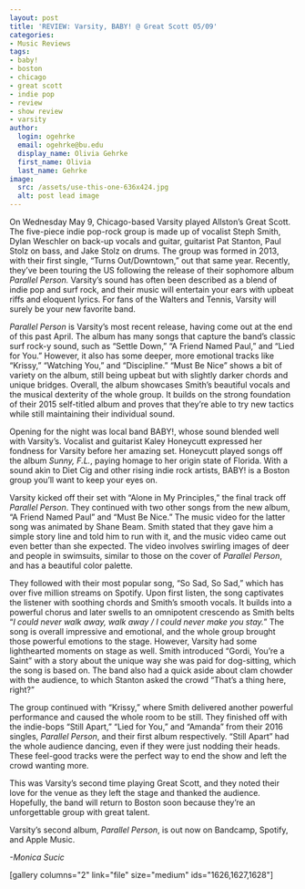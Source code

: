 ```yaml
---
layout: post
title: 'REVIEW: Varsity, BABY! @ Great Scott 05/09'
categories:
- Music Reviews
tags:
- baby!
- boston
- chicago
- great scott
- indie pop
- review
- show review
- varsity
author:
  login: ogehrke
  email: ogehrke@bu.edu
  display_name: Olivia Gehrke
  first_name: Olivia
  last_name: Gehrke
image:
  src: /assets/use-this-one-636x424.jpg
  alt: post lead image
---
```


On Wednesday May 9, Chicago-based Varsity played Allston’s Great Scott. The five-piece indie pop-rock group is made up of vocalist Steph Smith, Dylan Weschler on back-up vocals and guitar, guitarist Pat Stanton, Paul Stolz on bass, and Jake Stolz on drums. The group was formed in 2013, with their first single, “Turns Out/Downtown,” out that same year. Recently, they’ve been touring the US following the release of their sophomore album _Parallel Person._ Varsity’s sound has often been described as a blend of indie pop and surf rock, and their music will entertain your ears with upbeat riffs and eloquent lyrics. For fans of the Walters and Tennis, Varsity will surely be your new favorite band.

_Parallel Person_ is Varsity’s most recent release, having come out at the end of this past April. The album has many songs that capture the band’s classic surf rock-y sound, such as “Settle Down,” “A Friend Named Paul,” and “Lied for You.” However, it also has some deeper, more emotional tracks like “Krissy,” “Watching You,” and “Discipline.” “Must Be Nice” shows a bit of variety on the album, still being upbeat but with slightly darker chords and unique bridges. Overall, the album showcases Smith’s beautiful vocals and the musical dexterity of the whole group. It builds on the strong foundation of their 2015 self-titled album and proves that they’re able to try new tactics while still maintaining their individual sound.

Opening for the night was local band BABY!, whose sound blended well with Varsity’s. Vocalist and guitarist Kaley Honeycutt expressed her fondness for Varsity before her amazing set. Honeycutt played songs off the album _Sunny, F.L._, paying homage to her origin state of Florida. With a sound akin to Diet Cig and other rising indie rock artists, BABY! is a Boston group you’ll want to keep your eyes on. 

Varsity kicked off their set with “Alone in My Principles,” the final track off _Parallel Person_. They continued with two other songs from the new album, “A Friend Named Paul” and “Must Be Nice.” The music video for the latter song was animated by Shane Beam. Smith stated that they gave him a simple story line and told him to run with it, and the music video came out even better than she expected. The video involves swirling images of deer and people in swimsuits, similar to those on the cover of _Parallel Person_, and has a beautiful color palette.

They followed with their most popular song, “So Sad, So Sad,” which has over five million streams on Spotify. Upon first listen, the song captivates the listener with soothing chords and Smith’s smooth vocals. It builds into a powerful chorus and later swells to an omnipotent crescendo as Smith belts “_I could never walk away, walk away / I could never make you stay._” The song is overall impressive and emotional, and the whole group brought those powerful emotions to the stage. However, Varsity had some lighthearted moments on stage as well. Smith introduced “Gordi, You’re a Saint” with a story about the unique way she was paid for dog-sitting, which the song is based on. The band also had a quick aside about clam chowder with the audience, to which Stanton asked the crowd “That’s a thing here, right?”

The group continued with “Krissy,” where Smith delivered another powerful performance and caused the whole room to be still. They finished off with the indie-bops “Still Apart,” “Lied for You,” and “Amanda” from their 2016 singles, _Parallel Person_, and their first album respectively. “Still Apart” had the whole audience dancing, even if they were just nodding their heads. These feel-good tracks were the perfect way to end the show and left the crowd wanting more.

This was Varsity’s second time playing Great Scott, and they noted their love for the venue as they left the stage and thanked the audience. Hopefully, the band will return to Boston soon because they’re an unforgettable group with great talent.

Varsity’s second album, _Parallel Person_, is out now on Bandcamp, Spotify, and Apple Music.

_\-Monica Sucic_

\[gallery columns="2" link="file" size="medium" ids="1626,1627,1628"\]